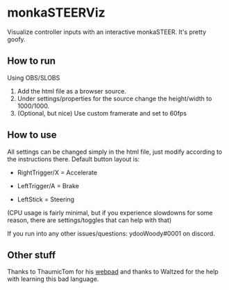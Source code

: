 # monkaSTEERViz

Visualize controller inputs with an interactive monkaSTEER. It's pretty goofy.
## How to run

Using OBS/SLOBS 
1. Add the html file as a browser source.
2. Under settings/properties for the source change the height/width to 1000/1000.
3. (Optional, but nice) Use custom framerate and set to 60fps

## How to use

All settings can be changed simply in the html file, just modify according to the instructions there. Default button layout is: 

- RightTrigger/X = Accelerate

- LeftTrigger/A = Brake

- LeftStick = Steering

(CPU usage is fairly minimal, but if you experience slowdowns for some reason, there are settings/toggles that can help with that)

If you run into any other issues/questions: ydooWoody#0001 on discord.

## Other stuff
Thanks to ThaumicTom for his [webpad](https://github.com/ThaumicTom/webpad) and thanks to Waltzed for the help with learning this bad language.







